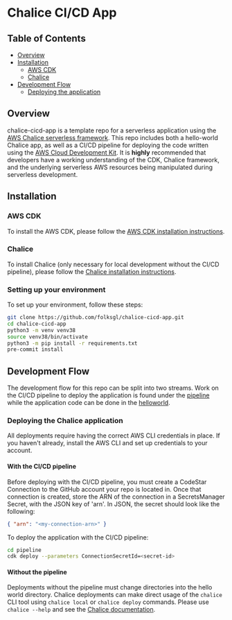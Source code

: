 Chalice CI/CD App
=================
## Table of Contents
- [Overview](#overview)
- [Installation](#installation)
    - [AWS CDK](#aws-cdk)
    - [Chalice](#chalice)
- [Development Flow](#development-flow)
    - [Deploying the application](#deploying-the-chalice-application)

## Overview
chalice-cicd-app is a template repo for a serverless application using the [AWS Chalice serverless framework](https://aws.github.io/chalice/index.html#). This repo includes both a hello-world Chalice app, as well as a CI/CD pipeline for deploying the code written using the [AWS Cloud Development Kit](https://aws.amazon.com/cdk/). It is **highly** recommended that developers have a working understanding of the CDK, Chalice framework, and the underlying serverless AWS resources being manipulated during serverless development.

## Installation

### AWS CDK
To install the AWS CDK, please follow the [AWS CDK installation instructions](https://docs.aws.amazon.com/cdk/latest/guide/getting_started.html#getting_started_install).

### Chalice
To install Chalice (only necessary for local development without the CI/CD pipeline), please follow the [Chalice installation instructions](https://aws.github.io/chalice/quickstart.html).

### Setting up your environment
To set up your environment, follow these steps:
```sh
git clone https://github.com/folksgl/chalice-cicd-app.git
cd chalice-cicd-app
python3 -m venv venv38
source venv38/bin/activate
python3 -m pip install -r requirements.txt
pre-commit install
```

## Development Flow
The development flow for this repo can be split into two streams. Work on the CI/CD pipeline to deploy the application is found under the [pipeline](https://github.com/folksgl/chalice-cicd-app/pipeline) while the application code can be done in the [helloworld](https://github.com/folksgl/chalice-cicd-app/helloworld).

### Deploying the Chalice application
All deployments require having the correct AWS CLI credentials in place. If you haven't already, install the AWS CLI and set up credentials to your account.
#### With the CI/CD pipeline
Before deploying with the CI/CD pipeline, you must create a CodeStar Connection to the GitHub account your repo is located in. Once that connection is created,
store the ARN of the connection in a SecretsManager Secret, with the JSON key of 'arn'. In JSON, the secret should look like the following:
```json
{ "arn": "<my-connection-arn>" }
```
To deploy the application with the CI/CD pipeline:
```sh
cd pipeline
cdk deploy --parameters ConnectionSecretId=<secret-id>
```
#### Without the pipeline
Deployments without the pipeline must change directories into the hello world directory. Chalice deployments can make direct usage of the `chalice` CLI tool
using `chalice local` or `chalice deploy` commands. Please use `chalice --help` and see the [Chalice documentation](https://aws.github.io/chalice/index.html).
